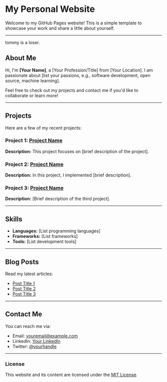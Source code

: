 # My Personal Website

Welcome to my GitHub Pages website! This is a simple template to showcase your work and share a little about yourself.

---

tommy is a loser.



## About Me
Hi, I'm **[Your Name]**, a [Your Profession/Title] from [Your Location]. I am passionate about [list your passions, e.g., software development, open source, machine learning]. 

Feel free to check out my projects and contact me if you'd like to collaborate or learn more!

---

## Projects
Here are a few of my recent projects:

### Project 1: [Project Name](https://github.com/yourusername/project1)
**Description:** This project focuses on [brief description of the project].

### Project 2: [Project Name](https://github.com/yourusername/project2)
**Description:** In this project, I implemented [brief description].

### Project 3: [Project Name](https://github.com/yourusername/project3)
**Description:** [Brief description of the third project].

---

## Skills
- **Languages:** [List programming languages]
- **Frameworks:** [List frameworks]
- **Tools:** [List development tools]

---

## Blog Posts
Read my latest articles:
- [Post Title 1](#)
- [Post Title 2](#)
- [Post Title 3](#)

---

## Contact Me
You can reach me via:
- Email: [youremail@example.com](mailto:youremail@example.com)
- LinkedIn: [Your LinkedIn](https://linkedin.com/in/yourprofile)
- Twitter: [@yourhandle](https://twitter.com/yourhandle)

---

### License
This website and its content are licensed under the [MIT License](https://opensource.org/licenses/MIT).
